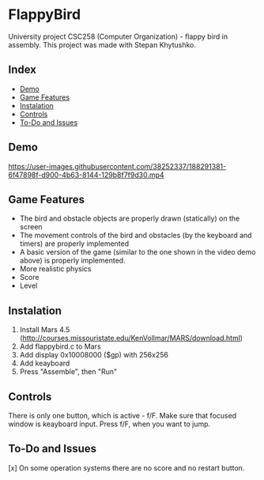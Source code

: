 # FlappyBird
University project CSC258 (Computer Organization) - flappy bird in assembly. This project was made with Stepan Khytushko.


## Index
   - [Demo](#Demo "Goto Demo")
   - [Game Features](#Game-Features "Goto Game-Features")
   - [Instalation](#Instalation "Goto Instalation")
   - [Controls](#Controls "Goto Controls")
   - [To-Do and Issues](#To-Do-and-Issues "Goto ToDo-and-Issues")

## Demo

https://user-images.githubusercontent.com/38252337/188291381-6f47898f-d900-4b63-8144-129b8f7f9d30.mp4

## Game Features

- The bird and obstacle objects are properly drawn (statically) on the screen
- The movement controls of the bird and obstacles (by the keyboard and timers) are properly implemented
- A basic version of the game (similar to the one shown in the video demo above) is properly implemented.
- More realistic physics
- Score
- Level

## Instalation
1. Install Mars 4.5 (http://courses.missouristate.edu/KenVollmar/MARS/download.html)
2. Add flappybird.c to Mars 
3. Add display 0x10008000 ($gp) with 256x256
4. Add keayboard
5. Press "Assemble", then "Run"

## Controls

There is only one button, which is active - f/F. Make sure that focused window is keayboard input. Press f/F, when you want to jump.

## To-Do and Issues

[x] On some operation systems there are no score and no restart button.